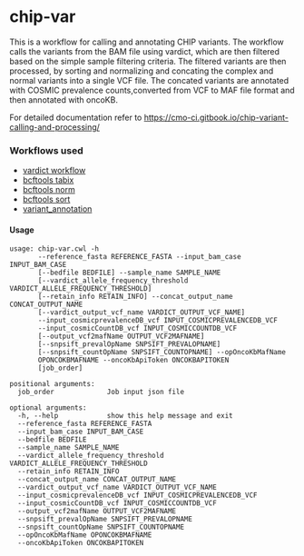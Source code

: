 # chip-var
This is a workflow for calling and annotating CHIP variants. 
The workflow calls the variants from the BAM file using vardict, which are then filtered based on the simple sample filtering criteria. The filtered variants are then processed, by sorting and normalizing and concating the complex and normal variants into a single VCF file. The concated variants are annotated with COSMIC prevalence counts,converted from VCF to MAF file format and then annotated with oncoKB.

For detailed documentation refer to https://cmo-ci.gitbook.io/chip-variant-calling-and-processing/

### Workflows used

- [vardict workflow](https://msk-access.gitbook.io/subworkflows/vardict_workflow)
- [bcftools tabix](https://msk-access.gitbook.io/command-line-tools-cwl/bcftools_1.15.1/)
- [bcftools norm](https://msk-access.gitbook.io/command-line-tools-cwl/bcftools_1.15.1/)
- [bcftools sort](https://msk-access.gitbook.io/command-line-tools-cwl/bcftools_1.15.1/)
- [variant_annotation](https://msk-access.gitbook.io/subworkflows/variant_annotation)

#### Usage

```shell
usage: chip-var.cwl -h
       --reference_fasta REFERENCE_FASTA --input_bam_case INPUT_BAM_CASE
       [--bedfile BEDFILE] --sample_name SAMPLE_NAME
       [--vardict_allele_frequency_threshold VARDICT_ALLELE_FREQUENCY_THRESHOLD]
       [--retain_info RETAIN_INFO] --concat_output_name CONCAT_OUTPUT_NAME
       [--vardict_output_vcf_name VARDICT_OUTPUT_VCF_NAME]
       --input_cosmicprevalenceDB_vcf INPUT_COSMICPREVALENCEDB_VCF
       --input_cosmicCountDB_vcf INPUT_COSMICCOUNTDB_VCF
       [--output_vcf2mafName OUTPUT_VCF2MAFNAME]
       [--snpsift_prevalOpName SNPSIFT_PREVALOPNAME]
       [--snpsift_countOpName SNPSIFT_COUNTOPNAME] --opOncoKbMafName
       OPONCOKBMAFNAME --oncoKbApiToken ONCOKBAPITOKEN
       [job_order]

positional arguments:
  job_order             Job input json file

optional arguments:
  -h, --help            show this help message and exit
  --reference_fasta REFERENCE_FASTA
  --input_bam_case INPUT_BAM_CASE
  --bedfile BEDFILE
  --sample_name SAMPLE_NAME
  --vardict_allele_frequency_threshold VARDICT_ALLELE_FREQUENCY_THRESHOLD
  --retain_info RETAIN_INFO
  --concat_output_name CONCAT_OUTPUT_NAME
  --vardict_output_vcf_name VARDICT_OUTPUT_VCF_NAME
  --input_cosmicprevalenceDB_vcf INPUT_COSMICPREVALENCEDB_VCF
  --input_cosmicCountDB_vcf INPUT_COSMICCOUNTDB_VCF
  --output_vcf2mafName OUTPUT_VCF2MAFNAME
  --snpsift_prevalOpName SNPSIFT_PREVALOPNAME
  --snpsift_countOpName SNPSIFT_COUNTOPNAME
  --opOncoKbMafName OPONCOKBMAFNAME
  --oncoKbApiToken ONCOKBAPITOKEN
```

